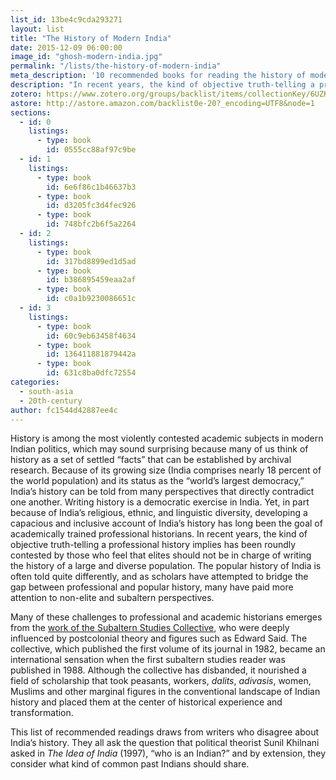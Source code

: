 ```yaml
---
list_id: 13be4c9cda293271
layout: list
title: "The History of Modern India"
date: 2015-12-09 06:00:00
image_id: "ghosh-modern-india.jpg"
permalink: "/lists/the-history-of-modern-india"
meta_description: '10 recommended books for reading the history of modern India from historian Durba Ghosh'
description: "In recent years, the kind of objective truth-telling a professional history implies has been roundly contested by those who feel that elites should not be in charge of writing the history of a large and diverse population. The popular history of India is often told quite differently, and as scholars have attempted to bridge the gap between professional and popular history, many have paid more attention to non-elite and subaltern perspectives."
zotero: https://www.zotero.org/groups/backlist/items/collectionKey/6UZK7DFB
astore: http://astore.amazon.com/backlist0e-20?_encoding=UTF8&node=1
sections:
  - id: 0
    listings:
      - type: book
        id: 0555cc88af97c9be
  - id: 1
    listings:
      - type: book
        id: 6e6f86c1b46637b3
      - type: book
        id: d3205fc3d4fec926
      - type: book
        id: 748bfc2b6f5a2264
  - id: 2
    listings:
      - type: book
        id: 317bd8899ed1d5ad
      - type: book
        id: b386895459eaa2af
      - type: book
        id: c0a1b9230086651c
  - id: 3
    listings:
      - type: book
        id: 60c9eb63458f4634
      - type: book
        id: 136411881879442a
      - type: book
        id: 631c8ba0dfc72554
categories:
  - south-asia
  - 20th-century
author: fc1544d42887ee4c
---
```

History is among the most violently contested academic subjects in modern Indian politics, which may sound surprising because many of us think of history as a set of settled “facts” that can be established by archival research.  Because of its growing size (India comprises nearly 18 percent of the world population) and its status as the “world’s largest democracy,” India’s history can be told from many perspectives that directly contradict one another.  Writing history is a democratic exercise in India.  Yet, in part because of India’s religious, ethnic, and linguistic diversity, developing a capacious and inclusive account of India’s history has long been the goal of academically trained professional historians.  In recent years, the kind of objective truth-telling a professional history implies has been roundly contested by those who feel that elites should not be in charge of writing the history of a large and diverse population. The popular history of India is often told quite differently, and as scholars have attempted to bridge the gap between professional and popular history, many have paid more attention to non-elite and subaltern perspectives.  

Many of these challenges to professional and academic historians emerges from the [work of the Subaltern Studies Collective](http://www.amazon.com/exec/obidos/asin/0195052897/ref=nosim/clionautics-20), who were deeply influenced by postcolonial theory and figures such as Edward Said. The collective, which published the first volume of its journal in 1982, became an international sensation when the first subaltern studies reader was published in 1988.  Although the collective has disbanded, it nourished a field of scholarship that took peasants, workers, _dalits_, _adivasis_, women, Muslims and other marginal figures in the conventional landscape of Indian history and placed them at the center of historical experience and transformation.  

This list of recommended readings draws from writers who disagree about India’s history.  They all ask the question that political theorist Sunil Khilnani asked in _The Idea of India_ (1997), “who is an Indian?” and by extension, they consider what kind of common past Indians should share.
